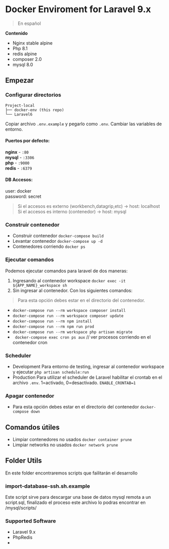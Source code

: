 # Docker Enviroment for Laravel 9.x

> En español

**Contenido**

- Nginx stable alpine
- Php 8.1
- redis alpine
- composer 2.0
- mysql 8.0

## Empezar

### Configurar directorios
```
Project-local
├── docker-env (this repo)
└── Laravel6 
```
Copiar archivo `.env.example` y pegarlo como `.env`. Cambiar las variables de entorno.

#### Puertos por defecto:   
  **nginx** - `:80`   
  **mysql** - `:3306`   
  **php** - `:9000`   
  **redis** - `:6379`

#### **DB Accesos**:   
 user: docker   
 password: secret

> Si el accesos es externo (workbench,datagrip,etc) -> host: localhost
> Si el accesos es interno (contenedor) -> host: mysql



### Construir contenedor
- Construir contenedor `docker-compose build`
- Levantar contenedor `docker-compose up -d`
- Contenedores corriendo `docker ps`

###  Ejecutar comandos
Podemos ejecutar comandos para laravel de dos maneras:

1. Ingresando al contenedor workspace
`docker exec -it ${APP_NAME}_workspace sh`
2. Sin ingresar al contenedor. Con los siguientes comandos:
> Para esta opción debes estar en el directorio del contenedor.   
- `docker-compose run --rm workspace composer install`
- `docker-compose run --rm workspace composer update`
- `docker-compose run --rm npm install`
- `docker-compose run --rm npm run prod`
- `docker-compose run --rm workspace php artisan migrate`
- ` docker-compose exec cron ps aux` // ver procesos corriendo en el contenedor cron

### Scheduler   
- Development
   Para entorno de testing, ingresar al contenedor workspace y ejecutar `php artisan schedule:run`
- Production
  Para utilizar el scheduler de Laravel habilitar el crontab en el archivo `.env`. 1=activado, 0=desactivado.
  `ENABLE_CRONTAB=1`   

### Apagar contenedor 
- Para esta opción debes estar en el directorio del contenedor  `docker-compose down`

## Comandos útiles

- Limpiar contenedores no usados `docker container prune`
- Limpiar networks no usados `docker network prune`

##  Folder Utils
En este folder encontraremos scripts que failitarán el desarrollo

### import-database-ssh.sh.example
Este script sirve para descargar una base de datos mysql remota a un script.sql, finalizado el proceso este archivo
lo podras encontrar en /mysql/scripts/


### Supported Software 

- Laravel 9.x
- PhpRedis
- 